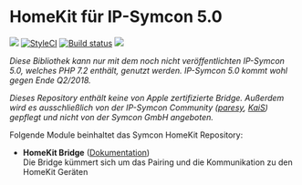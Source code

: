 # HomeKit für IP-Symcon 5.0

<a href="https://www.symcon.de"><img src="https://img.shields.io/badge/IP--Symcon-5.0-blue.svg?style=flat-square"/></a>
<a href="https://styleci.io/repos/100034267/"><img src="https://styleci.io/repos/100034267/shield" alt="StyleCI"></a>
<a href="https://travis-ci.org/paresy/HomeKit"><img src="https://img.shields.io/travis/paresy/HomeKit/master.svg?style=flat-square" alt="Build status"></a>
<a href="https://codeclimate.com/github/paresy/HomeKit/test_coverage"><img src="https://api.codeclimate.com/v1/badges/73bc1f8c7663b95f3381/test_coverage" /></a>
<br/>

_Diese Bibliothek kann nur mit dem noch nicht veröffentlichten IP-Symcon 5.0, welches PHP 7.2 enthält, genutzt werden. IP-Symcon 5.0 kommt wohl gegen Ende Q2/2018._ 

_Dieses Repository enthält keine von Apple zertifizierte Bridge. Außerdem wird es ausschließlich von der IP-Symcon Community (<a href="https://www.symcon.de/forum/members/1-paresy">paresy</a>, <a href="https://www.symcon.de/forum/members/10751-KaiS">KaiS</a>) gepflegt und nicht von der Symcon GmbH angeboten._

Folgende Module beinhaltet das Symcon HomeKit Repository:

- __HomeKit Bridge__ ([Dokumentation](HomeKitBridge))  
    Die Bridge kümmert sich um das Pairing und die Kommunikation zu den HomeKit Geräten